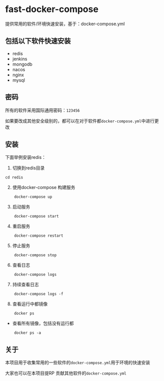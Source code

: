 # fast-docker-compose

提供常用的软件/环境快速安装，基于：docker-compose.yml

## 包括以下软件快速安装

+ redis
+ jenkins
+ mongodb
+ nacos
+ nginx
+ mysql

## 密码

所有的软件采用国际通用密码：`123456`

如果要改成其他安全级别的，都可以在对于软件都`docker-compose.yml`中进行更改


## 安装

下面举例安装redis：

1. 切换到redis目录

```shell
cd redis
```

2. 使用docker-compose 构建服务

```shell
    docker-compose up
```

3. 启动服务

```shell
    docker-compose start
```

4. 重启服务

```shell
    docker-compose restart
```

5. 停止服务

```shell
    docker-compose stop
```

6. 查看日志

```shell
    docker-compose logs
```

7. 持续查看日志

```shell
    docker-compose logs -f
```

8. 查看运行中都镜像

```shell
    docker ps
```

+ 查看所有镜像，包括没有运行都
```shell
    docker ps -a
```


## 关于

本项目用于收集常用的一些软件的`docker-compose.yml`用于环境的快速安装

大家也可以在本项目提RP 贡献其他软件的`docker-compose.yml`